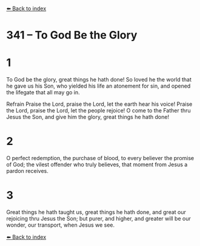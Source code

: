 [⬅️ Back to index](../README.md)

# 341 – To God Be the Glory


# 1
To God be the glory, great things he hath done!
So loved he the world that he gave us his Son,
who yielded his life an atonement for sin,
and opened the lifegate that all may go in.

Refrain
Praise the Lord, praise the Lord,
let the earth hear his voice!
Praise the Lord, praise the Lord,
let the people rejoice!
O come to the Father thru Jesus the Son,
and give him the glory, great things he hath done!

# 2
O perfect redemption, the purchase of blood,
to every believer the promise of God;
the vilest offender who truly believes,
that moment from Jesus a pardon receives.

# 3
Great things he hath taught us, great things he hath done,
and great our rejoicing thru Jesus the Son;
but purer, and higher, and greater will be
our wonder, our transport, when Jesus we see.

[⬅️ Back to index](../README.md)

